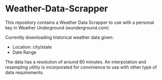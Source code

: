 # Weather-Data-Scrapper
This repository contains a Weather Data Scrapper to use with a personal key in Weather Underground (wunderground.com)

Currently downloading historical weather data given:
- Location: city/state
- Date Range

The data has a resolution of around 60 minutes. An interpolation and resampling utility is incorporated for convinience to use with other type of data requirements.

